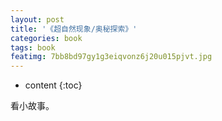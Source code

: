 ```yaml
---
layout: post
title: '《超自然现象/奥秘探索》'
categories: book
tags: book
featimg: 7bb8bd97gy1g3eiqvonz6j20u015pjvt.jpg
---
```


* content
{:toc}

看小故事。